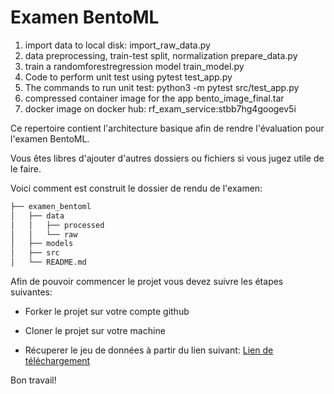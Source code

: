 # Examen BentoML
1. import data to local disk:
    import_raw_data.py
2. data preprocessing, train-test split, normalization
    prepare_data.py
3. train a randomforestregression model
    train_model.py
4. Code to perform unit test using pytest
    test_app.py
5. The commands to run unit test:
    python3 -m pytest src/test_app.py
6. compressed container image for the app
    bento_image_final.tar
7. docker image on docker hub:
    rf_exam_service:stbb7hg4googev5i



Ce repertoire contient l'architecture basique afin de rendre l'évaluation pour l'examen BentoML.

Vous êtes libres d'ajouter d'autres dossiers ou fichiers si vous jugez utile de le faire.

Voici comment est construit le dossier de rendu de l'examen:

```bash       
├── examen_bentoml          
│   ├── data       
│   │   ├── processed      
│   │   └── raw           
│   ├── models      
│   ├── src       
│   └── README.md
```

Afin de pouvoir commencer le projet vous devez suivre les étapes suivantes:

- Forker le projet sur votre compte github

- Cloner le projet sur votre machine

- Récuperer le jeu de données à partir du lien suivant: [Lien de téléchargement]( https://datascientest.s3-eu-west-1.amazonaws.com/examen_bentoml/admissions.csv)


Bon travail!
